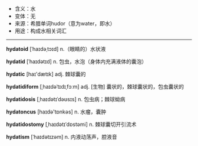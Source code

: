 - <span class="definition">含义：水</span>
- <span class="definition">变体：无</span>
- <span class="definition">来源：希腊单词hudor（意为water，即水）</span>
- <span class="definition">用途：构成水相关词汇</span>

---

<span class="vocabulary">**hydatoid**</span> [ˈhaɪdəˌtɔɪd] n.（眼睛的）水状液

<span class="vocabulary">**hydatid**</span> [ˈhaɪdətɪd] n. 包虫，水泡（身体内充满液体的囊泡）

<span class="vocabulary">**hydatic**</span> [haɪ'dætɪk] adj. 棘球囊的

<span class="vocabulary">**hydatidiform**</span> [ˌhaɪdəˈtɪdɪˌfɔːm] adj. [生物] 囊状的，棘球囊状的，包虫囊状的

<span class="vocabulary">**hydatidosis**</span> [ˌhaɪdətɪˈdəʊsɪs] n. 包虫病；棘球蚴病

<span class="vocabulary">**hydatoncus**</span> [haɪdә'tɒnkәs] n. 水瘤，囊肿

<span class="vocabulary">**hydatidostomy**</span> [ˌhaɪdətɪˈdɒstəmi] n. 棘球囊切开引流术

<span class="vocabulary">**hydatism**</span> [ˈhaɪdətɪzəm] n. 内液动荡声，腔液音
